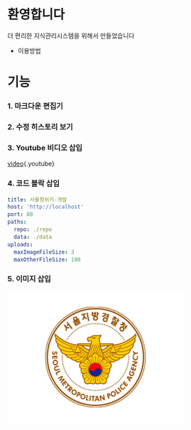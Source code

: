 <!-- TITLE: 서울청 위키 -->
<!-- SUBTITLE: 지식관리시스템 -->


# 환영합니다
더 편리한 지식관리시스템을 위해서 만들었습니다
* 이용방법

# 기능
### 1. 마크다운 편집기
### 2. 수정 히스토리 보기
### 3. Youtube 비디오 삽입

[video](https://www.youtube.com/watch?v=XbGs_qK2PQA){.youtube}

### 4. 코드 블락 삽입


```yaml
title: 서울청위키-개발
host: 'http://localhost'
port: 80
paths:
  repo: ./repo
  data: ./data
uploads:
  maxImageFileSize: 3
  maxOtherFileSize: 100
```


### 5. 이미지 삽입

![106710](/uploads/2017/106710.jpg "106710")